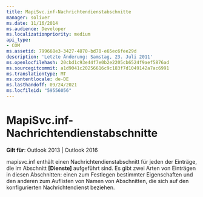 ```yaml
---
title: MapiSvc.inf-Nachrichtendienstabschnitte
manager: soliver
ms.date: 11/16/2014
ms.audience: Developer
ms.localizationpriority: medium
api_type:
- COM
ms.assetid: 799668e3-3427-4870-bd70-e65ec6fee29d
description: 'Letzte Änderung: Samstag, 23. Juli 2011'
ms.openlocfilehash: 20cbd1c93e44f7e0b2e2205cb6524f9aef5876ad
ms.sourcegitcommit: a1d9041c20256616c9c183f7d1049142a7ac6991
ms.translationtype: MT
ms.contentlocale: de-DE
ms.lasthandoff: 09/24/2021
ms.locfileid: "59556056"
---
```

# <a name="mapisvcinf-message-service-sections"></a>MapiSvc.inf-Nachrichtendienstabschnitte

  
  
**Gilt für**: Outlook 2013 | Outlook 2016 
  
mapisvc.inf enthält einen Nachrichtendienstabschnitt für jeden der Einträge, die im Abschnitt **[Dienste]** aufgeführt sind. Es gibt zwei Arten von Einträgen in diesen Abschnitten: einen zum Festlegen bestimmter Eigenschaften und den anderen zum Auflisten von Namen von Abschnitten, die sich auf den konfigurierten Nachrichtendienst beziehen. 
  

